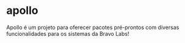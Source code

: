 # apollo
Apollo é um projeto para oferecer pacotes pré-prontos com diversas funcionalidades para os sistemas da Bravo Labs!
